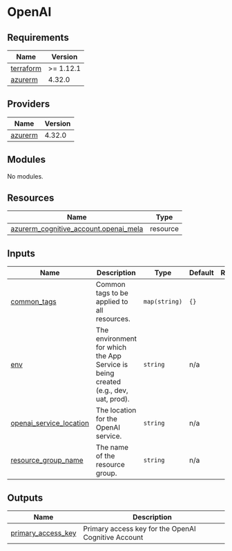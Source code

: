 # OpenAI

<!-- BEGIN_TF_DOCS -->
## Requirements

| Name | Version |
|------|---------|
| <a name="requirement_terraform"></a> [terraform](#requirement\_terraform) | >= 1.12.1 |
| <a name="requirement_azurerm"></a> [azurerm](#requirement\_azurerm) | 4.32.0 |

## Providers

| Name | Version |
|------|---------|
| <a name="provider_azurerm"></a> [azurerm](#provider\_azurerm) | 4.32.0 |

## Modules

No modules.

## Resources

| Name | Type |
|------|------|
| [azurerm_cognitive_account.openai_mela](https://registry.terraform.io/providers/hashicorp/azurerm/4.32.0/docs/resources/cognitive_account) | resource |

## Inputs

| Name | Description | Type | Default | Required |
|------|-------------|------|---------|:--------:|
| <a name="input_common_tags"></a> [common\_tags](#input\_common\_tags) | Common tags to be applied to all resources. | `map(string)` | `{}` | no |
| <a name="input_env"></a> [env](#input\_env) | The environment for which the App Service is being created (e.g., dev, uat, prod). | `string` | n/a | yes |
| <a name="input_openai_service_location"></a> [openai\_service\_location](#input\_openai\_service\_location) | The location for the OpenAI service. | `string` | n/a | yes |
| <a name="input_resource_group_name"></a> [resource\_group\_name](#input\_resource\_group\_name) | The name of the resource group. | `string` | n/a | yes |

## Outputs

| Name | Description |
|------|-------------|
| <a name="output_primary_access_key"></a> [primary\_access\_key](#output\_primary\_access\_key) | Primary access key for the OpenAI Cognitive Account |
<!-- END_TF_DOCS -->
